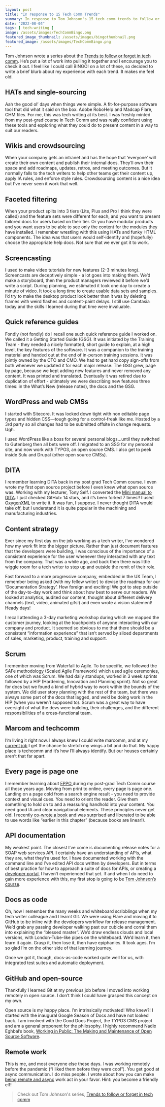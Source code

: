 ```yaml
---
layout: post
title: "In response to 15 Tech Comm Trends"
summary: In response to Tom Johnson's 15 tech comm trends to follow or forget. 
date: "2022-08-04"
tags: [ tech-writing ]
image: /assets/images/TechCommBingo.png
featured_image_thumbnail: /assets/images/bingothumbnail.png
featured_image: /assets/images/TechCommBingo.png
---
```



Tom Johnson wrote a series about the [Trends to follow or forget in tech comm](https://idratherbewriting.com/trends/trends-to-follow-or-forget-intro.html). He’s put a lot of work into pulling it together and I encourage you to check it out. I feel like I could call BINGO! on a lot of these, so decided to write a brief blurb about my experience with each trend. It makes me feel old.


## HATs and single-sourcing

Aah the good ol’ days when things were simple. A fit-for-purpose software tool that did what it said on the box. Adobe RoboHelp and Madcap Flare, CHM files. For me, this was tech writing at its best. I was freshly minted from my post-grad course in Tech Comm and was really confident using these tools and exploring what they could do to present content in a way to suit our readers.


## Wikis and crowdsourcing

When your company gets an intranet and has the hope that ‘everyone’ will create their own content and publish their internal docs. They’ll own their space and add roadmaps, updates, retros, and meeting outcomes. But it normally falls to the tech writers to help other teams get their content up, apply IA rules, and enforce style rules. Crowdsourcing content is a nice idea but I’ve never seen it work that well. 


## Faceted filtering

When your product splits into 3 tiers (Lite, Plus and Pro I think they were called) and the feature sets were different for each, and you want to present tailored docs for users based on their tier. Or you have modular products and you want users to be able to see only the content for the modules they have installed. I remember wrestling with this using HATs and funky HTML components. The idea was that users would self-identify and (hopefully) choose the appropriate help docs. Not sure that we ever got it to work. 


## Screencasting

I used to make video tutorials for new features (2-3 minutes long). Screencasts are deceptively simple - a lot goes into making them. We’d make a storyboard, then the product managers reviewed it before we’d write a script. During planning, we estimated it took one day to create a minute of video. It took a long time to create usable data sets and samples. I’d try to make the desktop product look better than it was by deleting frames with weird flashes and content-paint delays. I still use Camtasia today and the skills I learned during that time were invaluable.


## Quick reference guides

Fondly (not fondly) do I recall one such quick reference guide I worked on. We called it a Getting Started Guide (GSG). It was initiated by the Training Team - they needed a nicely formatted, short guide to explain, at a high level, the key features of the software. It was a companion to the training material and handed out at the end of in-person training sessions. It was jointly owned by the CTO and CMO. We had to get hard copy sign-offs from both whenever we updated it for each major release. The GSG grew, page by page, because we kept adding new features and never removed any content. It was printed and translated. Eventually it was retired due to duplication of effort - ultimately we were describing new features three times: in the What’s New (release notes), the docs and the GSG. 


## WordPress and web CMSs

I started with Sitecore. It was locked down tight with non editable page types and hidden CSS—tough going for a control-freak like me. Hosted by a 3rd party so all changes had to be submitted offsite in change requests. Ugh.

I used WordPress like a boss for several personal blogs…until they switched to Gutenberg then all bets were off. I migrated to an SSG for my personal site, and now work with TYPO3, an open source CMS. I also get to peek inside Sulu and Drupal (other open source CMSs).


## DITA

I remember learning DITA back in my post grad Tech Comm course. I even wrote my first open source project before I even knew what open source was. Working with my lecturer, Tony Self. I converted the [Mini manual to DITA](https://github.com/flicstar/DITA-Mini-Manual). I just checked GitHub: 14 stars, and it’s been forked 7 times!! I used [OxygenXML](https://www.oxygenxml.com/) to write it. It was fun, I suppose. I never thought DITA would take off, but I understand it is quite popular in the machining and manufacturing industries.


## Content strategy

Ever since my first day on the job working as a tech writer, I’ve wondered how my work fit into the bigger picture. Rather than just document features that the developers were building, I was conscious of the importance of a consistent experience for the user whenever they interacted with any text from the company. That was a while ago, and back then there was little wiggle room for a tech writer to step up and outside the remit of their role. 

Fast forward to a more progressive company, embedded in the UX Team, I remember being asked (with my fellow writer) to devise the roadmap for our ‘Documentation Strategy’. How foreign and exciting! We got to step outside of the day-to-day work and think about how best to serve our readers. We looked at analytics, audited our content, thought about different delivery channels (text, video, animated gifs!) and even wrote a vision statement! Heady days! 

I recall attending a 3-day marketing workshop during which we mapped the customer journey, looking at the touchpoints of anyone interacting with our company and product. It seemed so obvious to me that there should be a consistent “information experience” that isn’t served by siloed departments of sales, marketing, product, training and support. 


## Scrum

I remember moving from Waterfall to Agile. To be specific, we followed the SAFe methodology (Scaled Agile Framework) which used agile ceremonies, one of which was Scrum. We had daily standups, worked in 3 week sprints followed by a HIP (Hardening, Innovation and Planning sprint). Not so great for docs but we found a kind of hybrid way to work within the bounds of the system. We did user story planning with the rest of the team, but there was always some part of the docs that lagged, and we’d be doing work in the HIP (when you weren’t supposed to). Scrum was a great way to have oversight of what the devs were building, their challenges, and the different responsibilities of a cross-functional team.


## Marcom and techcomm

I’m living it right now. I always knew I could write marcomm, and at my [current job](https://openstrategypartners.com/) I get the chance to stretch my wings a bit and do that. My happy place is techcomm and it’s how I’ll always identify. But our houses certainly aren’t that far apart. 


## Every page is page one

I remember learning about [EPPO ](https://everypageispageone.com/the-book/)during my post-grad Tech Comm course all those years ago. Moving from print to online, every page is page one. Landing on a page cold from a search engine result - you need to provide context and visual cues. You need to orient the reader. Give them something to hold on to and a reassuring handhold into your content. You need good IA and clear navigational elements. These principles never get old. I recently [co-wrote a book](https://shop.typo3.com/TYPO3-Guidebook/TY10049) and was surprised and liberated to be able to use words like “earlier in this chapter” (because books are linear!).  


## API documentation

My weakest point. The closest I’ve come is documenting release notes for a SOAP web services API. I certainly have an understanding of APIs, what they are, what they’re used for. I have documented working with the command line and I’ve edited API docs written by developers. But in terms of best practice for how to approach a suite of docs for APIs, or creating a [developer portal](https://pronovix.com/developer-portals), I haven’t experienced that yet. If and when I do need to gain more experience with this, my first stop is going to be [Tom Johnson’s course](https://idratherbewriting.com/learnapidoc/).


## Docs as code

Oh, how I remember the many weeks and whiteboard scribblings when my tech writer colleague and I learnt Git. We were using Flare and moving it to GitHub to be inline with the developers workflow for release management. We’d grab any passing developer walking past our cubicle and corral them into explaining the “blessed master”. We’d draw endless clouds and local versions, with London-Tube-like pipes on the whiteboard. We’d learn it, then learn it again. Grasp it, then lose it, then have epiphanies. It took ages. I’m so glad I’m on the other side of that learning journey. 

Once we got it, though, docs-as-code worked quite well for us, with integrated test suites and automatic deployment. 


## GitHub and open-source

Thankfully I learned Git at my previous job before I moved into working remotely in open source. I don’t think I could have grasped this concept on my own.

Open source is my happy place. I’m intrinsically motivated! Who knew?! I started with the inaugural Google Season of Docs and have not looked back. I am involved with the Good Docs Project, the TYPO3 CMS project and am a general proponent for the philosophy. I highly recommend Nadio Eghbal’s book, [Working in Public: The Making and Maintenance of Open Source Software](https://www.goodreads.com/en/book/show/54140556).


## Remote work

This is me, and most everyone else these days. I was working remotely before the pandemic (“I liked them before they were cool”). You get good at async communication. I do miss people. I wrote about how you can make [being remote and async](https://flicstar.hashnode.dev/async-editing) work act in your favor. Hint: you become a friendly elf!

> Check out Tom Johnson's series, [Trends to follow or forget in tech comm](https://idratherbewriting.com/trends/trends-to-follow-or-forget-intro.html)
